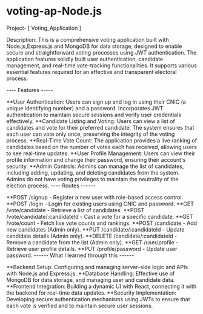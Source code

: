 # voting-ap-Node.js
Project- [ Voting_Application ]

Description: This is a comprehensive voting application built with Node.js,Express.js and MongoDB for data storage, designed to enable secure and straightforward voting processes using JWT authentication. The application features solidly built user authentication, candidate management, and real-time vote-tracking functionalities. It supports various essential features required for an effective and transparent electoral process.

---- Features -----

**User Authentication: Users can sign up and log in using their CNIC (a unique identifying number) and a password. Incorporates JWT authentication to maintain secure sessions and verify user credentials effectively.
**Candidate Listing and Voting: Users can view a list of candidates and vote for their preferred candidate. The system ensures that each user can vote only once, preserving the integrity of the voting process.
**Real-Time Vote Count: The application provides a live ranking of candidates based on the number of votes each has received, allowing users to see real-time updates.
**User Profile Management: Users can view their profile information and change their password, ensuring their account's security.
**Admin Controls: Admins can manage the list of candidates, including adding, updating, and deleting candidates from the system. Admins do not have voting privileges to maintain the neutrality of the election process.
---- Routes ------

**POST /signup - Register a new user with role-based access control.
**POST /login - Login for existing users using CNIC and password.
**GET /vote/candidate - Retrieve a list of candidates.
**POST /vote/candidate/:candidateId - Cast a vote for a specific candidate.
**GET /vote/count - Fetch live vote counts and rankings.
**POST /candidate - Add new candidates (Admin only).
**PUT /candidate/:candidateId - Update candidate details (Admin only).
**DELETE /candidate/:candidateId - Remove a candidate from the list (Admin only).
**GET /user/profile - Retrieve user profile details.
**PUT /profile/password - Update user password.
------ What I learned through this ------

**Backend Setup: Configuring and managing server-side logic and APIs with Node.js and Express.js.
**Database Handling: Effective use of MongoDB for data storage, and managing user and candidate data.
**Frontend Integration: Building a dynamic UI with React, connecting it with the backend for real-time data updates.
**Security Implementation: Developing secure authentication mechanisms using JWTs to ensure that each vote is verified and to maintain secure user sessions.

